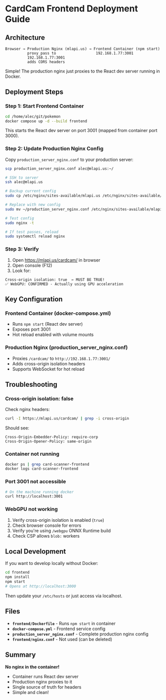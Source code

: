 # CardCam Frontend Deployment Guide

## Architecture

```
Browser → Production Nginx (mlapi.us) → Frontend Container (npm start)
          proxy_pass to                  192.168.1.77:3001
          192.168.1.77:3001
          adds CORS headers
```

Simple! The production nginx just proxies to the React dev server running in Docker.

## Deployment Steps

### Step 1: Start Frontend Container

```bash
cd /home/alec/git/pokemon
docker compose up -d --build frontend
```

This starts the React dev server on port 3001 (mapped from container port 3000).

### Step 2: Update Production Nginx Config

Copy `production_server_nginx.conf` to your production server:

```bash
scp production_server_nginx.conf alec@mlapi.us:~/

# SSH to server
ssh alec@mlapi.us

# Backup current config
sudo cp /etc/nginx/sites-available/mlapi.us /etc/nginx/sites-available/mlapi.us.backup

# Replace with new config
sudo mv ~/production_server_nginx.conf /etc/nginx/sites-available/mlapi.us

# Test config
sudo nginx -t

# If test passes, reload
sudo systemctl reload nginx
```

### Step 3: Verify

1. Open https://mlapi.us/cardcam/ in browser
2. Open console (F12)
3. Look for:

```
Cross-origin isolation: true  ← MUST BE TRUE!
✅ WebGPU: CONFIRMED - Actually using GPU acceleration
```

## Key Configuration

### Frontend Container (docker-compose.yml)
- Runs `npm start` (React dev server)
- Exposes port 3001
- Hot reload enabled with volume mounts

### Production Nginx (production_server_nginx.conf)
- Proxies `/cardcam/` to `http://192.168.1.77:3001/`
- Adds cross-origin isolation headers
- Supports WebSocket for hot reload

## Troubleshooting

### Cross-origin isolation: false

Check nginx headers:
```bash
curl -I https://mlapi.us/cardcam/ | grep -i cross-origin
```

Should see:
```
Cross-Origin-Embedder-Policy: require-corp
Cross-Origin-Opener-Policy: same-origin
```

### Container not running

```bash
docker ps | grep card-scanner-frontend
docker logs card-scanner-frontend
```

### Port 3001 not accessible

```bash
# On the machine running docker
curl http://localhost:3001
```

### WebGPU not working

1. Verify cross-origin isolation is enabled (`true`)
2. Check browser console for errors
3. Verify you're using `/webgpu` ONNX Runtime build
4. Check CSP allows `blob:` workers

## Local Development

If you want to develop locally without Docker:

```bash
cd frontend
npm install
npm start
# Opens at http://localhost:3000
```

Then update your `/etc/hosts` or just access via localhost.

## Files

- **`frontend/Dockerfile`** - Runs `npm start` in container
- **`docker-compose.yml`** - Frontend service config
- **`production_server_nginx.conf`** - Complete production nginx config
- **`frontend/nginx.conf`** - Not used (can be deleted)

## Summary

**No nginx in the container!** 
- Container runs React dev server
- Production nginx proxies to it
- Single source of truth for headers
- Simple and clean!
